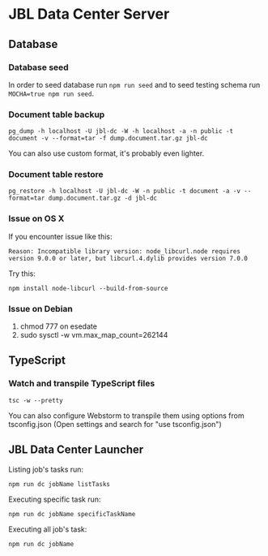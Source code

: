 # JBL Data Center Server

## Database

### Database seed

In order to seed database run `npm run seed` and to seed testing schema run `MOCHA=true npm run seed`.

### Document table backup

```
pg_dump -h localhost -U jbl-dc -W -h localhost -a -n public -t document -v --format=tar -f dump.document.tar.gz jbl-dc
```
You can also use custom format, it's probably even lighter.

### Document table restore

```
pg_restore -h localhost -U jbl-dc -W -n public -t document -a -v --format=tar dump.document.tar.gz -d jbl-dc
```

### Issue on OS X

If you encounter issue like this:
```
Reason: Incompatible library version: node_libcurl.node requires version 9.0.0 or later, but libcurl.4.dylib provides version 7.0.0
```
Try this:
```
npm install node-libcurl --build-from-source
```

### Issue on Debian
1. chmod 777 on esedate
2. sudo sysctl -w vm.max_map_count=262144

## TypeScript
### Watch and transpile TypeScript files
```
tsc -w --pretty
```

You can also configure Webstorm to transpile them using options from tsconfig.json (Open settings and search for "use tsconfig.json")

## JBL Data Center Launcher
Listing job's tasks run:
```
npm run dc jobName listTasks
```

Executing specific task run:
```
npm run dc jobName specificTaskName
```

Executing all job's task:
```
npm run dc jobName
```
